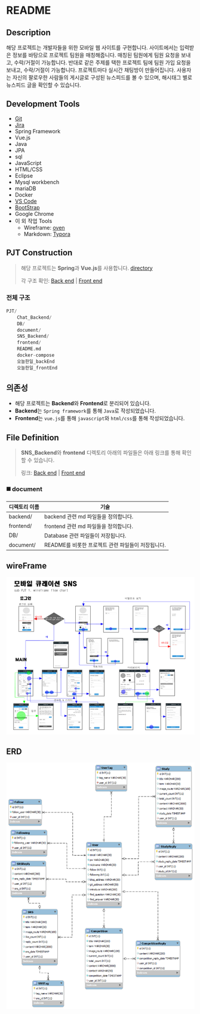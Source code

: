 # README

## Description

해당 프로젝트는 개발자들을 위한 모바일 웹 사이트를 구현합니다. 사이트에서는 입력받은 정보를 바탕으로 프로젝트 팀원을 매칭해줍니다. 매칭된 팀원에게 팀원 요청을 보내고, 수락/거절이 가능합니다. 반대로 같은 주제를 택한 프로젝트 팀에 팀원 가입 요청을 보내고, 수락/거절이 가능합니다. 프로젝트마다 실시간 채팅방이 만들어집니다. 사용자는 자신의 팔로우한 사람들의 게시글로 구성된 뉴스피드를 볼 수 있으며, 해시태그 별로 뉴스피드 글을 확인할 수 있습니다.



## Development Tools

- [Git](https://about.gitlab.com/)
- [Jira](https://www.atlassian.com/ko/software/jira)
- Spring Framework
- Vue.js
- Java
- JPA
- sql
- JavaScript
- HTML/CSS
- Eclipse
- Mysql workbench
- mariaDB
- Docker
- [VS Code](https://code.visualstudio.com/)
- [BootStrap](https://bootstrap-vue.org/)
- Google Chrome
- 이 외 작업 Tools
  - Wireframe: [oven](https://ovenapp.io/) 
  - Markdown: [Typora](https://typora.io/)



## PJT Construction

> 해당 프로젝트는 **Spring**과 **Vue.js**를 사용합니다. [directory](#-File-Directory)
>
> 각 구조 확인: [Back end](./document/backend/Backend_Construction.md/#Directory) | [Front end](./document/frontend/Frontend_Construction.md/#Directory)

### 전체 구조

```python
PJT/
	Chat_Backend/
	DB/
	document/
	SNS_Backend/
	frontend/
	README.md
    docker-compose
    오늘한일_backEnd
    오늘한일_frontEnd
```



## 의존성

- 해당 프로젝트는 **Backend**와 **Frontend**로 분리되어 있습니다.
- **Backend**는 `Spring framework`를 통해 `Java`로 작성되었습니다.
- **Frontend**는 `vue.js`를 통해 `javascript`와 `html/css`를 통해 작성되었습니다.



## File Definition

> **SNS_Backend**와 **frontend** 디렉토리 아래의 파일들은 아래 링크를 통해 확인할 수 있습니다.
>
> 링크: [Back end](./document/backend/Backend_Construction.md/#file-definition) | [Front end](./document/frontend/Frontend_Construction.md/#file-definition)

### :black_medium_square: document

| 디렉토리 이름 | 기술                                               |
| ------------- | -------------------------------------------------- |
| backend/      | backend 관련 md 파일들을 정의합니다.               |
| frontend/     | frontend 관련 md 파일들을 정의합니다.              |
| DB/           | Database 관련 파일들이 저장됩니다.                 |
| document/     | README를 비롯한 프로젝트 관련 파일들이 저장됩니다. |



## wireFrame

![wireFrame](./document/images/wireframe.png)



## ERD

![ERD](./document/images/ERD.png)